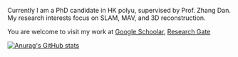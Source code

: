 

Currently I am a PhD candidate in HK polyu, supervised by Prof. Zhang Dan. My research interests focus on SLAM, MAV, and 3D reconstruction.

You are welcome to visit my work at [Google Schoolar](https://scholar.google.com.hk/citations?user=Jq5iTpUAAAAJ&hl=zh-CN), [Research Gate](https://www.researchgate.net/profile/Jianyuan-Ruan)


[![Anurag's GitHub stats](https://github-readme-stats.vercel.app/api?username=RuanJY)](https://github.com/anuraghazra/github-readme-stats)
